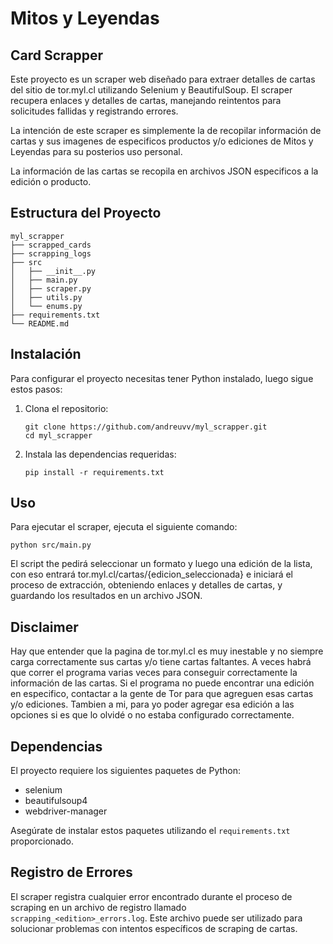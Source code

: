# Mitos y Leyendas
## Card Scrapper

Este proyecto es un scraper web diseñado para extraer detalles de cartas del sitio de tor.myl.cl utilizando Selenium y BeautifulSoup. El scraper recupera enlaces y detalles de cartas, manejando reintentos para solicitudes fallidas y registrando errores.

La intención de este scraper es simplemente la de recopilar información de cartas y sus imagenes de especificos productos y/o ediciones de Mitos y Leyendas para su posterios uso personal.

La información de las cartas se recopila en archivos JSON especificos a la edición o producto.

## Estructura del Proyecto

```
myl_scrapper
├── scrapped_cards
├── scrapping_logs
├── src
│   ├── __init__.py
│   ├── main.py
│   ├── scraper.py
│   ├── utils.py
│   └── enums.py
├── requirements.txt
└── README.md
```

## Instalación

Para configurar el proyecto necesitas tener Python instalado, luego sigue estos pasos:

1. Clona el repositorio:
   ```
   git clone https://github.com/andreuvv/myl_scrapper.git
   cd myl_scrapper
   ```

2. Instala las dependencias requeridas:
   ```
   pip install -r requirements.txt
   ```

## Uso

Para ejecutar el scraper, ejecuta el siguiente comando:
```
python src/main.py
```

El script the pedirá seleccionar un formato y luego una edición de la lista, con eso entrará tor.myl.cl/cartas/{edicion_seleccionada} e iniciará el proceso de extracción, obteniendo enlaces y detalles de cartas, y guardando los resultados en un archivo JSON.

## Disclaimer

Hay que entender que la pagina de tor.myl.cl es muy inestable y no siempre carga correctamente sus cartas y/o tiene cartas faltantes. A veces habrá que correr el programa varias veces para conseguir correctamente la información de las cartas. Si el programa no puede encontrar una edición en especifico, contactar a la gente de Tor para que agreguen esas cartas y/o ediciones. Tambien a mi, para yo poder agregar esa edición a las opciones si es que lo olvidé o no estaba configurado correctamente.

## Dependencias

El proyecto requiere los siguientes paquetes de Python:

- selenium
- beautifulsoup4
- webdriver-manager

Asegúrate de instalar estos paquetes utilizando el `requirements.txt` proporcionado.

## Registro de Errores

El scraper registra cualquier error encontrado durante el proceso de scraping en un archivo de registro llamado `scrapping_<edition>_errors.log`. Este archivo puede ser utilizado para solucionar problemas con intentos específicos de scraping de cartas.

